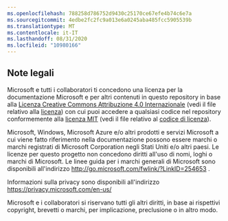 ```yaml
---
ms.openlocfilehash: 788258d786752d9430c25170ce67efe4b74c6e7a
ms.sourcegitcommit: 4edbe2fc2fc9a013e6a0245aba485fcc5905539b
ms.translationtype: MT
ms.contentlocale: it-IT
ms.lasthandoff: 08/31/2020
ms.locfileid: "10980166"
---
```

##  <a name="legal-notices"></a>Note legali
Microsoft e tutti i collaboratori ti concedono una licenza per la documentazione Microsoft e per altri contenuti in questo repository in base alla [Licenza Creative Commons Attribuzione 4.0 Internazionale](https://creativecommons.org/licenses/by/4.0/legalcode) (vedi il file relativo alla [licenza](LICENSE)) con cui puoi accedere a qualsiasi codice nel repository conformemente alla [licenza MIT](https://opensource.org/licenses/MIT) (vedi il file relativo al [codice di licenza](LICENSE-CODE)).

Microsoft, Windows, Microsoft Azure e/o altri prodotti e servizi Microsoft a cui viene fatto riferimento nella documentazione possono essere marchi o marchi registrati di Microsoft Corporation negli Stati Uniti e/o altri paesi.
Le licenze per questo progetto non concedono diritti all'uso di nomi, loghi o marchi di Microsoft.
Le linee guida per i marchi generali di Microsoft sono disponibili all'indirizzo http://go.microsoft.com/fwlink/?LinkID=254653 .

Informazioni sulla privacy sono disponibili all'indirizzo https://privacy.microsoft.com/en-us/

Microsoft e i collaboratori si riservano tutti gli altri diritti, in base ai rispettivi copyright, brevetti o marchi, per implicazione, preclusione o in altro modo.